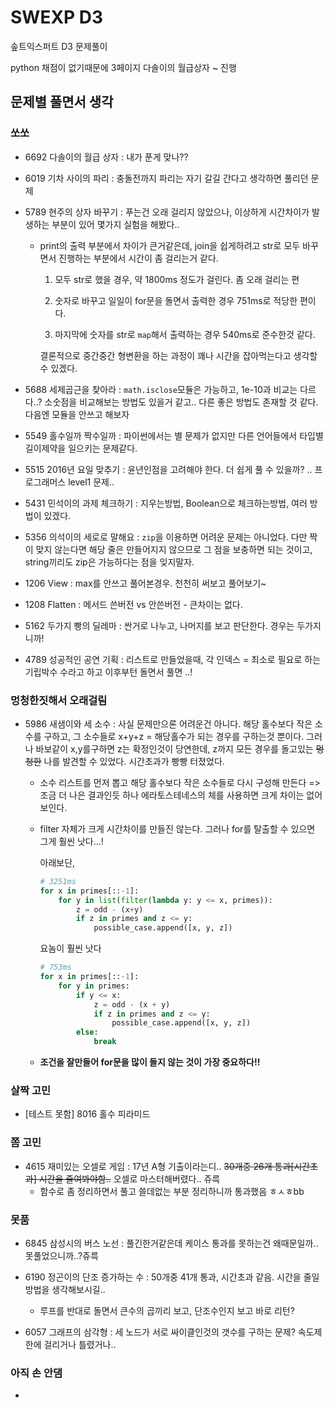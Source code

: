 # SWEXP D3

솦트익스퍼트 D3 문제풀이

python 채점이 없기때문에 3페이지 다솔이의 월급상자 ~ 진행

## 문제별 풀면서 생각

### 쏘쏘

- 6692 다솔이의 월급 상자 : 내가 푼게 맞나??

- 6019 기차 사이의 파리 : 충돌전까지 파리는 자기 갈길 간다고 생각하면 풀리던 문제

- 5789 현주의 상자 바꾸기 : 푸는건 오래 걸리지 않았으나, 이상하게 시간차이가 발생하는 부분이 있어 몇가지 실험을 해봤다..
    - print의 출력 부분에서 차이가 큰거같은데, join을 쉽게하려고 str로 모두 바꾸면서 진행하는 부분에서 시간이 좀 걸리는거 같다.

        1. 모두 str로 했을 경우, 약 1800ms 정도가 걸린다. 좀 오래 걸리는 편

        2. 숫자로 바꾸고 일일이 for문을 돌면서 출력한 경우 751ms로 적당한 편이다.

        3. 마지막에 숫자를 str로 `map`해서 출력하는 경우 540ms로 준수한것 같다.

        결론적으로 중간중간 형변환을 하는 과정이 꽤나 시간을 잡아먹는다고 생각할 수 있겠다.

- 5688 세제곱근을 찾아라 : `math.isclose`모듈은 가능하고, 1e-10과 비교는 다르다..? 소숫점을 비교해보는 방법도 있을거 같고.. 다른 좋은 방법도 존재할 것 같다. 다음엔 모듈을 안쓰고 해보자

- 5549 홀수일까 짝수일까 : 파이썬에서는 별 문제가 없지만 다른 언어들에서 타입별 길이제약을 일으키는 문제같다.

- 5515 2016년 요일 맞추기 : 윤년인점을 고려해야 한다. 더 쉽게 풀 수 있을까? .. 프로그래머스 level1 문제..

- 5431 민석이의 과제 체크하기 : 지우는방법, Boolean으로 체크하는방법, 여러 방법이 있겠다.

- 5356 의석이의 세로로 말해요 : `zip`을 이용하면 어려운 문제는 아니었다. 다만 짝이 맞지 않는다면 해당 줄은 만들어지지 않으므로 그 점을 보충하면 되는 것이고, string끼리도 zip은 가능하다는 점을 잊지말자.

- 1206 View : max를 안쓰고 풀어본경우. 천천히 써보고 풀어보기~

- 1208 Flatten : 메서드 쓴버전 vs 안쓴버전 - 큰차이는 없다.

- 5162 두가지 빵의 딜레마 : 싼거로 나누고, 나머지를 보고 판단한다. 경우는 두가지니까!

- 4789 성공적인 공연 기획 : 리스트로 만들었을때, 각 인덱스 = 최소로 필요로 하는 기립박수 수라고 하고 이후부턴 돌면서 풀면 ..!

### 멍청한짓해서 오래걸림

- 5986 새샘이와 세 소수 : 사실 문제만으론 어려운건 아니다. 해당 홀수보다 작은 소수를 구하고, 그 소수들로 x+y+z = 해당홀수가 되는 경우를 구하는것 뿐이다. 그러나 바보같이 x,y를구하면 z는 확정인것이 당연한데, z까지 모든 경우를 돌고있는 ~~멍청한~~ 나를 발견할 수 있었다. 시간초과가 빵빵 터졌었다. 
    - 소수 리스트를 먼저 뽑고 해당 홀수보다 작은 소수들로 다시 구성해 만든다 => 조금 더 나은 결과인듯 하나 에라토스테네스의 체를 사용하면 크게 차이는 없어보인다.
    - filter 자체가 크게 시간차이를 만들진 않는다. 그러나 for를 탈출할 수 있으면 그게 훨씬 낫다...!
    
        아래보단,
    
        ```python
        # 3251ms
        for x in primes[::-1]:
            for y in list(filter(lambda y: y <= x, primes)):
                z = odd - (x+y)
                if z in primes and z <= y:
                    possible_case.append([x, y, z])
        ```

        요놈이 훨씬 낫다 

        ```python
        # 753ms
        for x in primes[::-1]:
            for y in primes:
                if y <= x:
                    z = odd - (x + y)
                    if z in primes and z <= y:
                        possible_case.append([x, y, z])
                else:
                    break
        ```
    - __조건을 잘만들어 for문을 많이 돌지 않는 것이 가장 중요하다!!__

### 살짝 고민

- [테스트 못함] 8016 홀수 피라미드

### 쫌 고민

- 4615 재미있는 오셀로 게임 : 17년 A형 기출이라는디.. ~~30개중 26개 통과[시간초과] 시간을 줄여봐야함..~~ 오셀로 마스터해버렸다.. 쥬륵
    - 함수로 좀 정리하면서 풀고 쓸데없는 부분 정리하니까 통과했음 ㅎㅅㅎbb

### 못품

- 6845 삼성시의 버스 노선 : 풀긴한거같은데 케이스 통과를 못하는건 왜때문일까.. 못풀었으니까..?쥬륵

- 6190 정곤이의 단조 증가하는 수 : 50개중 41개 통과, 시간초과 같음. 시간을 줄일 방법을 생각해보시길..
    - 루프를 반대로 돌면서 큰수의 곱끼리 보고, 단조수인지 보고 바로 리턴?

- 6057 그래프의 삼각형 : 세 노드가 서로 싸이클인것의 갯수를 구하는 문제? 속도제한에 걸리거나 틀렸거나..

### 아직 손 안댐

- 
